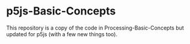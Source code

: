 # p5js-Basic-Concepts
This repository is a copy of the code in Processing-Basic-Concepts but updated for p5js (with a few new things too).
